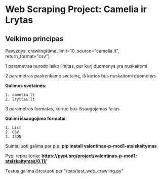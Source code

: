 # Web Scraping Project: Camelia ir Lrytas
## **Veikimo principas**

Pavyzdys: crawling(time_limit=10, source="camelia.lt", return_format="csv")

1 parametras nurodo laiko limitas, per kurį duomenys yra nuskaitomi

2 parametras pasirenkame svetainę, iš kurios bus nuskaitomi duomenys

**Galimos svetainės:**

    1. camelia.lt
    2. lryttas.lt

3 parametras formatas, kuriuo bus išsaugojamas failas

**Galimi išsaugojimo formatai:**

    1. List
    2. CSV
    3. JSON 

Suintaliuoti galima per pip: **pip install valentinas-p-mod1-atsiskaitymas**

Pypi repozitorija: **https://pypi.org/project/valentinas-p-mod1-atsiskaitymas/0.11/**

Testus galima ištestuoti per "/tsts/test_web_crawling.py"
